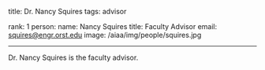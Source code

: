 title: Dr. Nancy Squires
tags: advisor

rank: 1
person:
    name: Nancy Squires
    title: Faculty Advisor
    email: squires@engr.orst.edu
    image: /aiaa/img/people/squires.jpg

---

Dr. Nancy Squires is the faculty advisor.

